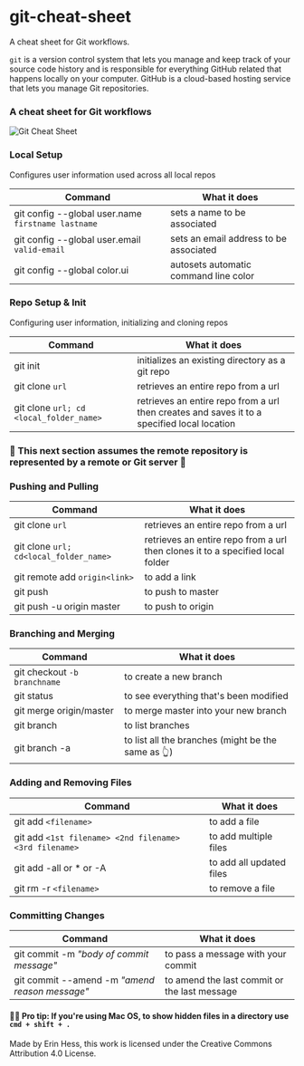 # git-cheat-sheet
A cheat sheet for Git workflows.

`git` is a version control system that lets you manage and keep track of your source code history and is responsible for everything GitHub related that happens locally on your computer. GitHub is a cloud-based hosting service that lets you manage Git repositories.

### A cheat sheet for Git workflows
![Git Cheat Sheet](https://cdn.filestackcontent.com/nXssKoRBQQOxnVIfrEfX)

### Local Setup
Configures user information used across all local repos

| Command | What it does |
| --- | --- |
| git config --global user.name `firstname lastname` | sets a name to be associated |
| git config --global user.email `valid-email` | sets an email address to be associated |
| git config --global color.ui | autosets automatic command line color |

### Repo Setup & Init
Configuring user information, initializing and cloning repos

| Command | What it does |
| --- | --- |
| git init | initializes an existing directory as a git repo |
| git clone `url` | retrieves an entire repo from a url |
| git clone `url; cd <local_folder_name>` | retrieves an entire repo from a url then creates and saves it to a specified local location |


### 🍬 This next section assumes the remote repository is represented by a remote or Git server 🍬

### Pushing and Pulling
| Command | What it does |
| --- | --- |
| git clone `url` | retrieves an entire repo from a url |
| git clone `url; cd<local_folder_name>` | retrieves an entire repo from a url then clones it to a specified local folder |
| git remote add `origin<link>` | to add a link |
| git push | to push to master |
| git push -u origin master | to push to origin |

### Branching and Merging
| Command | What it does |
| --- | --- |
| git checkout `-b branchname` | to create a new branch |
| git status | to see everything that's been modified |
| git merge origin/master | to merge master into your new branch |
| git branch | to list branches |
| git branch -a | to list all the branches (might be the same as 👆) |

### Adding and Removing Files
| Command | What it does |
| --- | --- |
| git add `<filename>` | to add a file |
| git add `<1st filename> <2nd filename> <3rd filename>` | to add multiple files |
| git add -all or * or -A | to add all updated files |
| git rm -r `<filename>` | to remove a file |
  
### Committing Changes
| Command | What it does |
| --- | --- |
| git commit -m _"body of commit message"_ | to pass a message with your commit |
| git commit --amend -m _"amend reason message"_ | to amend the last commit or the last message |


#### 🙇‍♀️ Pro tip: If you're using Mac OS, to show hidden files in a directory use `cmd + shift + .` 


Made by Erin Hess, this work is licensed under the Creative Commons Attribution 4.0 License.
